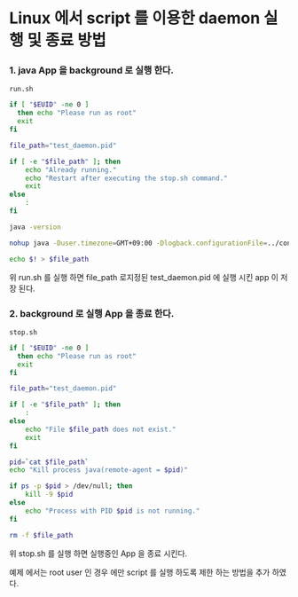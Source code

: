 # Linux 에서 script 를 이용한 daemon 실행 및 종료 방법



### 1. java App 을 background 로 실행 한다.

`run.sh`

``` bash
if [ "$EUID" -ne 0 ]
  then echo "Please run as root"
  exit
fi

file_path="test_daemon.pid"

if [ -e "$file_path" ]; then
    echo "Already running."
    echo "Restart after executing the stop.sh command."
    exit
else
    :
fi

java -version

nohup java -Duser.timezone=GMT+09:00 -Dlogback.configurationFile=../config/logback.xml -jar aaa.jar start &

echo $! > $file_path
```

위 run.sh 를 실행 하면 file_path 로지정된 test_daemon.pid 에 실행 시킨 app 이 저장 된다.



### 2. background 로 실행 App 을 종료 한다.

`stop.sh`

``` bash
if [ "$EUID" -ne 0 ]
  then echo "Please run as root"
  exit
fi

file_path="test_daemon.pid"

if [ -e "$file_path" ]; then
    :
else
    echo "File $file_path does not exist."
    exit
fi

pid=`cat $file_path`
echo "Kill process java(remote-agent = $pid)"

if ps -p $pid > /dev/null; then
    kill -9 $pid
else
    echo "Process with PID $pid is not running."
fi

rm -f $file_path
```

위 stop.sh 를 실행 하면 실행중인 App 을 종료 시킨다.



예제 에서는 root user 인 경우 에만 script 를 실행 하도록 제한 하는 방법을 추가 하였다.


